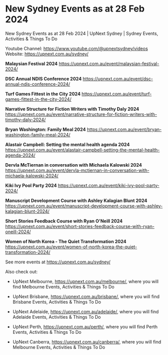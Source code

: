 # New Sydney Events as at 28 Feb 2024
New Sydney Events as at 28 Feb 2024 | UpNext Sydney | Sydney Events, Activities &amp; Things To Do

Youtube Channel: https://www.youtube.com/@upnextsydney/videos 
Website: https://upnext.com.au/sydney/


**Malaysian Festival 2024**
 https://upnext.com.au/event/malaysian-festival-2024/

**DSC Annual NDIS Conference 2024**
 https://upnext.com.au/event/dsc-annual-ndis-conference-2024/

**Turf Games Fittest in the City 2024**
 https://upnext.com.au/event/turf-games-fittest-in-the-city-2024/

**Narrative Structure for Fiction Writers with Timothy Daly 2024**
 https://upnext.com.au/event/narrative-structure-for-fiction-writers-with-timothy-daly-2024/

**Bryan Washington: Family Meal 2024**
 https://upnext.com.au/event/bryan-washington-family-meal-2024/

**Alastair Campbell: Setting the mental health agenda 2024**
 https://upnext.com.au/event/alastair-campbell-setting-the-mental-health-agenda-2024/

**Dervla McTiernan in conversation with Michaela Kalowski 2024**
 https://upnext.com.au/event/dervla-mctiernan-in-conversation-with-michaela-kalowski-2024/

**Kiki Ivy Pool Party 2024**
 https://upnext.com.au/event/kiki-ivy-pool-party-2024/

**Manuscript Development Course with Ashley Kalagian Blunt 2024**
 https://upnext.com.au/event/manuscript-development-course-with-ashley-kalagian-blunt-2024/

**Short Stories Feedback Course with Ryan O'Neill 2024**
 https://upnext.com.au/event/short-stories-feedback-course-with-ryan-oneill-2024/

**Women of North Korea - The Quiet Transformation 2024**
 https://upnext.com.au/event/women-of-north-korea-the-quiet-transformation-2024/



See more events at https://upnext.com.au/sydney/


Also check out:

* UpNext Melbourne, https://upnext.com.au/melbourne/, where you will find Melbourne Events, Activities & Things To Do

* UpNext Brisbane, https://upnext.com.au/brisbane/, where you will find Brisbane Events, Activities & Things To Do

* UpNext Adelaide, https://upnext.com.au/adelaide/, where you will find Adelaide Events, Activities & Things To Do

* UpNext Perth, https://upnext.com.au/perth/, where you will find Perth Events, Activities & Things To Do

* UpNext Canberra, https://upnext.com.au/canberra/, where you will find Melbourne Events, Activities & Things To Do